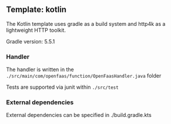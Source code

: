 ## Template: kotlin

The Kotlin template uses gradle as a build system and http4k as a lightweight HTTP toolkit.

Gradle version: 5.5.1

### Handler

The handler is written in the `./src/main/com/openfaas/function/OpenFaasHandler.java` folder

Tests are supported via junit within `./src/test`

### External dependencies

External dependencies can be specified in ./build.gradle.kts
